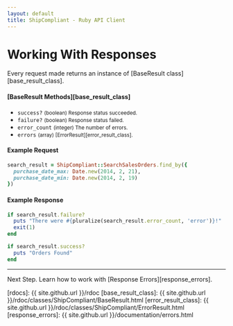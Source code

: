 ```yaml
---
layout: default
title: ShipCompliant - Ruby API Client
---
```


# Working With Responses

Every request made returns an instance of [BaseResult class][base_result_class].

#### [BaseResult Methods][base_result_class]

- `success?` <small>(boolean) Response status succeeded.</small>
- `failure?` <small>(boolean) Response status failed.</small>
- `error_count` <small>(integer) The number of errors.</small>
- `errors` <small>(array) [ErrorResult][error_result_class].</small>

<h4 class="definition-title">Example Request</h4>

```ruby
search_result = ShipCompliant::SearchSalesOrders.find_by({
  purchase_date_max: Date.new(2014, 2, 21),
  purchase_date_min: Date.new(2014, 2, 19)
})
```

<h4 class="definition-title">Example Response</h4>

```ruby
if search_result.failure?
  puts "There were #{pluralize(search_result.error_count, 'error')}!"
  exit(1)
end

if search_result.success?
  puts "Orders Found"
end
```

---

Next Step. Learn how to work with [Response Errors][response_errors].

[rdocs]: {{ site.github.url }}/rdoc
[base_result_class]: {{ site.github.url }}/rdoc/classes/ShipCompliant/BaseResult.html
[error_result_class]: {{ site.github.url }}/rdoc/classes/ShipCompliant/ErrorResult.html
[response_errors]: {{ site.github.url }}/documentation/errors.html

